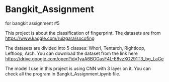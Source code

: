 # Bangkit_Assignment
for bangkit assignment #5

This project is about the classification of fingerprint. 
The datasets are from https://www.kaggle.com/ruizgara/socofing

The datasets are divided into 5 classes: Whorl, Tentarch, Rightloop, Leftloop, Arch.
You can download the dataset from the link here https://drive.google.com/open?id=1yaA6BOGasF4L-E8vzXO291T3_bg_LaGe

The model I use in this project is using CNN with 3 layer on it. You can check all the program in Bangkit_Assignment.ipynb file.
